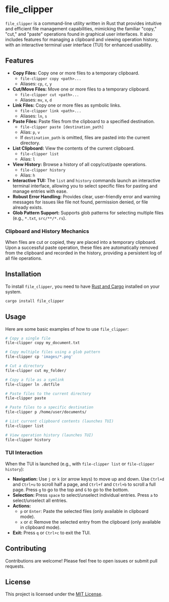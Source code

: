 # file_clipper

`file_clipper` is a command-line utility written in Rust that provides intuitive and efficient file management capabilities, mimicking the familiar "copy," "cut," and "paste" operations found in graphical user interfaces. It also includes features for managing a clipboard and viewing operation history, with an interactive terminal user interface (TUI) for enhanced usability.

## Features

- **Copy Files:** Copy one or more files to a temporary clipboard.
  - `file-clipper copy <path>...`
  - Aliases: `cp`, `c`, `y`
- **Cut/Move Files:** Move one or more files to a temporary clipboard.
  - `file-clipper cut <path>...`
  - Aliases: `mv`, `x`, `d`
- **Link Files:** Copy one or more files as symbolic links.
  - `file-clipper link <path>...`
  - Aliases: `ln`, `s`
- **Paste Files:** Paste files from the clipboard to a specified destination.
  - `file-clipper paste [destination_path]`
  - Alias: `p`, `v`
  - If `destination_path` is omitted, files are pasted into the current directory.
- **List Clipboard:** View the contents of the current clipboard.
  - `file-clipper list`
  - Alias: `l`
- **View History:** Browse a history of all copy/cut/paste operations.
  - `file-clipper history`
  - Alias: `h`
- **Interactive TUI:** The `list` and `history` commands launch an interactive terminal interface, allowing you to select specific files for pasting and manage entries with ease.
- **Robust Error Handling:** Provides clear, user-friendly error and warning messages for issues like file not found, permission denied, or file already exists.
- **Glob Pattern Support:** Supports glob patterns for selecting multiple files (e.g., `*.txt`, `src/**/*.rs`).

### Clipboard and History Mechanics

When files are cut or copied, they are placed into a temporary clipboard. Upon a successful paste operation, these files are automatically removed from the clipboard and recorded in the history, providing a persistent log of all file operations.

## Installation

To install `file_clipper`, you need to have [Rust and Cargo](https://www.rust-lang.org/tools/install) installed on your system.

```bash
cargo install file_clipper
```

## Usage

Here are some basic examples of how to use `file_clipper`:

```bash
# Copy a single file
file-clipper copy my_document.txt

# Copy multiple files using a glob pattern
file-clipper cp 'images/*.png'

# Cut a directory
file-clipper cut my_folder/

# Copy a file as a symlink
file-clipper ln .dotfile

# Paste files to the current directory
file-clipper paste

# Paste files to a specific destination
file-clipper p /home/user/documents/

# List current clipboard contents (launches TUI)
file-clipper list

# View operation history (launches TUI)
file-clipper history
```

### TUI Interaction

When the TUI is launched (e.g., with `file-clipper list` or `file-clipper history`):

- **Navigation:** Use `j` or `k` (or arrow keys) to move up and down. Use `Ctrl+d` and `Ctrl+u` to scroll half a page, and `Ctrl+f` and `Ctrl+b` to scroll a full page. Press `g` to go to the top and `G` to go to the bottom.
- **Selection:** Press `space` to select/unselect individual entries. Press `a` to select/unselect all entries.
- **Actions:**
  - `p` or `Enter`: Paste the selected files (only available in clipboard mode).
  - `x` or `d`: Remove the selected entry from the clipboard (only available in clipboard mode).
- **Exit:** Press `q` or `Ctrl+c` to exit the TUI.

## Contributing

Contributions are welcome! Please feel free to open issues or submit pull requests.

## License

This project is licensed under the [MIT License](LICENSE).
